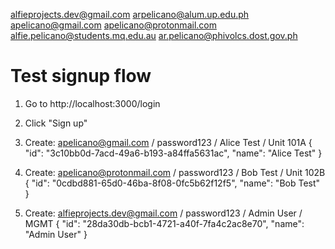 alfieprojects.dev@gmail.com
arpelicano@alum.up.edu.ph
apelicano@gmail.com
apelicano@protonmail.com
alfie.pelicano@students.mq.edu.au
ar.pelicano@phivolcs.dost.gov.ph

# Test signup flow
1. Go to http://localhost:3000/login
2. Click "Sign up" 
3. Create: apelicano@gmail.com / password123 / Alice Test / Unit 101A
  {
    "id": "3c10bb0d-7acd-49a6-b193-a84ffa5631ac",
    "name": "Alice Test"
  }

4. Create: apelicano@protonmail.com / password123 / Bob Test / Unit 102B  
  {
    "id": "0cdbd881-65d0-46ba-8f08-0fc5b62f12f5",
    "name": "Bob Test"
  }
5. Create: alfieprojects.dev@gmail.com / password123 / Admin User / MGMT
  {
    "id": "28da30db-bcb1-4721-a40f-7fa4c2ac8e70",
    "name": "Admin User"
  }
